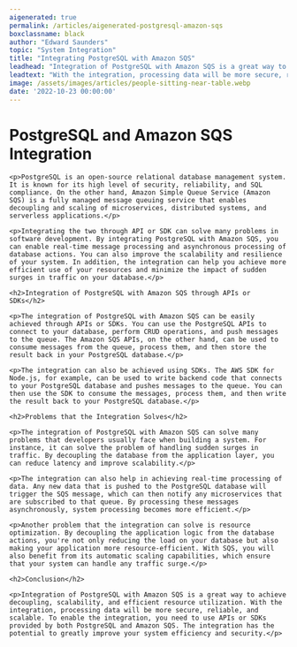 ```yaml
---
aigenerated: true
permalink: /articles/aigenerated-postgresql-amazon-sqs
boxclassname: black
author: "Edward Saunders"
topic: "System Integration"
title: "Integrating PostgreSQL with Amazon SQS"
leadhead: "Integration of PostgreSQL with Amazon SQS is a great way to achieve decoupling, scalability, and efficient resource utilization"
leadtext: "With the integration, processing data will be more secure, reliable, and scalable. To enable the integration, you need to use APIs or SDKs provided by both PostgreSQL and Amazon SQS. The integration has the potential to greatly improve your system efficiency and security."
image: /assets/images/articles/people-sitting-near-table.webp
date: '2022-10-23 00:00:00'
---
```

<div class="arttext">    
    <h1>PostgreSQL and Amazon SQS Integration</h1>
    
    <p>PostgreSQL is an open-source relational database management system. It is known for its high level of security, reliability, and SQL compliance. On the other hand, Amazon Simple Queue Service (Amazon SQS) is a fully managed message queuing service that enables decoupling and scaling of microservices, distributed systems, and serverless applications.</p>

    <p>Integrating the two through API or SDK can solve many problems in software development. By integrating PostgreSQL with Amazon SQS, you can enable real-time message processing and asynchronous processing of database actions. You can also improve the scalability and resilience of your system. In addition, the integration can help you achieve more efficient use of your resources and minimize the impact of sudden surges in traffic on your database.</p>

    <h2>Integration of PostgreSQL with Amazon SQS through APIs or SDKs</h2>
    
    <p>The integration of PostgreSQL with Amazon SQS can be easily achieved through APIs or SDKs. You can use the PostgreSQL APIs to connect to your database, perform CRUD operations, and push messages to the queue. The Amazon SQS APIs, on the other hand, can be used to consume messages from the queue, process them, and then store the result back in your PostgreSQL database.</p>

    <p>The integration can also be achieved using SDKs. The AWS SDK for Node.js, for example, can be used to write backend code that connects to your PostgreSQL database and pushes messages to the queue. You can then use the SDK to consume the messages, process them, and then write the result back to your PostgreSQL database.</p>

    <h2>Problems that the Integration Solves</h2>
    
    <p>The integration of PostgreSQL with Amazon SQS can solve many problems that developers usually face when building a system. For instance, it can solve the problem of handling sudden surges in traffic. By decoupling the database from the application layer, you can reduce latency and improve scalability.</p>
    
    <p>The integration can also help in achieving real-time processing of data. Any new data that is pushed to the PostgreSQL database will trigger the SQS message, which can then notify any microservices that are subscribed to that queue. By processing these messages asynchronously, system processing becomes more efficient.</p>
    
    <p>Another problem that the integration can solve is resource optimization. By decoupling the application logic from the database actions, you're not only reducing the load on your database but also making your application more resource-efficient. With SQS, you will also benefit from its automatic scaling capabilities, which ensure that your system can handle any traffic surge.</p>

    <h2>Conclusion</h2>
    
    <p>Integration of PostgreSQL with Amazon SQS is a great way to achieve decoupling, scalability, and efficient resource utilization. With the integration, processing data will be more secure, reliable, and scalable. To enable the integration, you need to use APIs or SDKs provided by both PostgreSQL and Amazon SQS. The integration has the potential to greatly improve your system efficiency and security.</p>
    
</div>